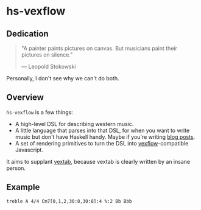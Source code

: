 # hs-vexflow

## Dedication

> "A painter paints pictures on canvas. But musicians paint their pictures on
> silence."
>
> ― Leopold Stokowski

Personally, I don't see why we can't do both.


## Overview

`hs-vexflow` is a few things:

* A high-level DSL for describing western music.
* A little language that parses into that DSL, for when you want to write music
    but don't have Haskell handy. Maybe if you're writing [blog posts](https;//everygoodboydeservesfruit.com).
* A set of rendering primitives to turn the DSL into
    [vexflow](http://www.vexflow.com/)-compatible Javascript.

It aims to supplant [vextab](http://vexflow.com/vextab/), because vextab is
clearly written by an insane person.


## Example

```music
treble A 4/4 Cm7[0,1,2,30:8,30:8]:4 %:2 Bb Bbb
```





